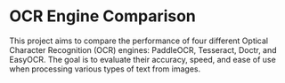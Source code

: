 # OCR Engine Comparison
This project aims to compare the performance of four different Optical Character Recognition (OCR) engines: PaddleOCR, Tesseract, Doctr, and EasyOCR. The goal is to evaluate their accuracy, speed, and ease of use when processing various types of text from images.


